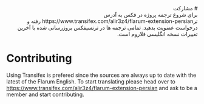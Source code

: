 <div dir="rtl"># مشارکت</div>

<div dir="rtl">
برای شروع ترجمه پروژه در فکس به آدرس ترhttps://www.transifex.com/alir3z4/flarum-extension-persian رفته و درخواست عضویت بدهید.
تمامی ترجمه ها در ترنسیفکس بروزرسانی شده با آخرین تغییرات نسخه انگلیسی فلاروم است.
</div>

# Contributing

Using Transifex is prefered since the sources are always up to date with the latest of the Flarum English.
To start translating please head over to https://www.transifex.com/alir3z4/flarum-extension-persian and ask to be a member and start contributing.

